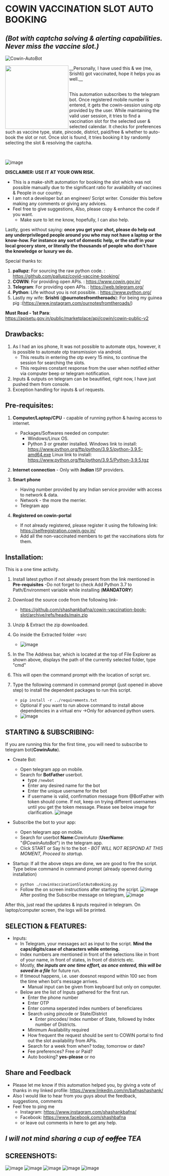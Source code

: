# COWIN VACCINATION SLOT AUTO BOOKING
## _(Bot with captcha solving & alerting capabilities. Never miss the vaccine slot.)_
![Cowin-AutoBot](https://user-images.githubusercontent.com/54980800/120240129-7552e700-c27d-11eb-8edc-de83dc6a991b.jpg)


<img src="https://user-images.githubusercontent.com/54980800/120373493-0ab1b200-c336-11eb-9e63-9c2a0bbf5a4a.png" align="left" width="200px"/>
__Personally, I have used this & we (me, Srishti) got vaccinated, hope it helps you as well.__
<br>
<br>
<p>
This automation subscribes to the telegram bot. Once registered mobile number is entered, it gets the cowin-session using otp provided by the user.
While maintaining the valid user session, it tries to find a vaccination slot for the selected user & selected calendar.
It checks for preferences such as vaccine type, state, pincode, district, paid/free & whether to auto-book the slot or not.
Once slot is found, it tries booking it by randomly selecting the slot & resolving the captcha.
</p>
<br clear="left"/>

![image](https://user-images.githubusercontent.com/54980800/120206981-779b4e00-c249-11eb-8345-854486546cba.png)

**DISCLAIMER: 
USE IT AT YOUR OWN RISK.**
-  This is a make-shift automation for booking the slot which was not possible manually due to the significant ratio for availability of vaccines & People in our country.
-  I am not a developer but an engineer/ Script writer. Consider this before making any comments or giving any advices.
-  Feel free to give suggestions, Also, please copy & enhance the code if you want.
   -  Make sure to let me know, hopefully, I can also help.

Lastly, goes without saying:
**once you get your shot, please do help out any underprivileged people around you who may not have a laptop or the know-how.
For instance any sort of domestic help, or the staff in your local grocery store, or literally the thousands of people who don't have the knowledge or luxury we do.**

Special thanks to:
1) **pallupz**: For sourcing the raw python code. : https://github.com/pallupz/covid-vaccine-booking/
2) **COWIN**: For providing open APIs. : https://www.cowin.gov.in/
3) **Telegram**: For providing open APIs. : https://web.telegram.org/
4) **Python**: Life without you is not possible. : https://www.python.org/
5) Lastly my wife: **Srishti** (**@ournotesfromtheroads**): For being my guinea pig :(https://www.instagram.com/ournotesfromtheroads/)

**Must Read - 1st Para**: https://apisetu.gov.in/public/marketplace/api/cowin/cowin-public-v2

## Drawbacks:
1) As I had an ios phone, It was not possible to automate otps, however, it is possible to automate otp transmission via android.
   -  This results in entering the otp every 15 mins, to continue the session for searching the slots.
   -  This requires constant response from the user when notified either via computer beep or telegram notification.
2) Inputs & outputs on telegram can be beautified, right now, I have just pushed them from console.
3) Exception handling for inputs & url requests.

## Pre-requisites:

1) **Computer/Laptop/CPU** - capable of running python & having access to internet.
   -  Packages/Softwares needed on computer:
      - Windows/Linux OS.
      - Python 3 or greater installed.
         Windows link to install: https://www.python.org/ftp/python/3.9.5/python-3.9.5-amd64.exe
         Linux link to install: https://www.python.org/ftp/python/3.9.5/Python-3.9.5.tgz
      
2) **Internet connection** - Only with **_Indian_** ISP providers.

3) **Smart phone**<br>
   - Having number provided by any Indian service provider with access to network & data.
   - Network  - the more the merrier.<br>
   - Telegram app<br>

4) **Registered on cowin-portal**
   -  If not already registered, please register it using the following link:
      https://selfregistration.cowin.gov.in/
   -  Add all the non-vaccinated members to get the vaccinations slots for them.

 ## Installation:
 This is a one time activity.
 1)   Install latest python if not already present from the link mentioned in **Pre-requisites**
      -Do not forget to check Add Python 3.7 to Path/Environment variable while installing (**MANDATORY**)
 3)   Download the source code from the following link-
      -  https://github.com/shashankbafna/cowin-vaccination-book-slot/archive/refs/heads/main.zip
 4)   Unzip & Extract the zip downloaded.
 5)   Go inside the Extracted folder ->src
      -  ![image](https://user-images.githubusercontent.com/54980800/120198763-1f138300-c240-11eb-8198-aca2ff40178f.png)

 5)   In the The Address bar, which is located at the top of File Explorer as shown above, displays the path of the currently selected folder, type "cmd"
 6)   This will open the command prompt with the location of script src.
 7)   Type the following command in command prompt (just opened in above step) to install the dependent packages to run this script.
      -  `pip install -r ../requirements.txt`
      -  Optional if you want to run above command to install above dependencies in a virtual env ->Only for advanced python users.
      -  ![image](https://user-images.githubusercontent.com/54980800/120200115-98f83c00-c241-11eb-86f2-39f5b9386b65.png)

 
 ## STARTING & SUBSCRIBING:
 If you are running this for the first time, you will need to subscribe to telegram bot(**CowinAuto**).
   - Create Bot:
      - Open telegram app on mobile.
      - Search for **BotFather** userbot.
         - type `/newbot`
         - Enter any desired name for the bot
         - Enter the unique username for the bot
         - if username is valid, confirmation message from @BotFather with token should come. If not, keep on trying different usernames until you get the token message. 
      Please see below image for clarification.
      ![image](https://user-images.githubusercontent.com/54980800/120314845-48441a00-c2f9-11eb-998f-f5115d93b8fd.png)

   -  Subscribe the bot to your app:
      -  Open telegram app on mobile.
      -  Search for userbot **Name**:_CowinAuto_ (**UserName**: "_@CowinAutoBot_") in the telegram app.
      -  Click START or Say hi to the bot - *BOT WILL NOT RESPOND AT THIS MOMENT, Proceed to startup.*
   -  Startup:
      If all the above steps are done, we are good to fire the script. Type below command in command prompt (already opened during installation)
      - `python ./cowinVaccinationSlotAutoBooking.py`
      - Follow the on screen instructions after starting the script.
   ![image](https://user-images.githubusercontent.com/54980800/120200314-d2c94280-c241-11eb-98d3-84ae76b6a23f.png)
   After posting the Subscribe message on telegram,
   ![image](https://user-images.githubusercontent.com/54980800/120201561-37d16800-c243-11eb-96e1-1ccbb84ac9ba.png)
   
   After this, just read the updates & inputs required in telegram. On laptop/computer screen, the logs will be printed.

## SELECTION & FEATURES:
   -  Inputs:
      -  In Telegram, your messages act as input to the script.
      **Mind the caps/digits/case of characters while entering.**
      -  Index numbers are mentioned in front of the selections like in front of your name, in front of states, in front of districts etc.
      -  Mostly, _**the inputs are one time effort, as once entered, this will be saved in a file**_ for future run.
      -  If timeout happens, i.e. user doesnot respond within 100 sec from the time when bot's message arrives.
         -  Manual input can be given from keyboard but only on computer.
      - Below are the list of Inputs gathered for the first run.
         -  Enter the phone number
         -  Enter OTP
         -  Enter comma seperated index numbers of beneficiares
         -  Search using pincode or State/District
            -  Enter pincodes/ Index number of State, followed by Index number of Districts.
         -  Minimum Availability required
         -  How frequent the request should be sent to COWIN portal to find out the slot availability from APIs.
         -  Search for a week from when? today, tomorrow or date?
         -  Fee preferences? Free or Paid?
         -  Auto booking? **yes-please** or no

## Share and Feedback
-  Please let me know if this automation helped you, by giving a vote of thanks in my linked profile: https://www.linkedin.com/in/bafnashashank/
-  Also I would like to hear from you guys about the feedback, suggestions, comments
-  Feel free to ping me
   -  Instagram: https://www.instagram.com/shashankbafna/
   -  Facebook: https://www.facebook.com/shashbafna
   -  or leave out comments in here to get any help.
## _I will not mind sharing a cup of ~~coffee~~ **TEA**_

## SCREENSHOTS:
![image](https://user-images.githubusercontent.com/54980800/120204156-22aa0880-c246-11eb-94d5-1f0f7865c99c.png)
![image](https://user-images.githubusercontent.com/54980800/120204294-4705e500-c246-11eb-8752-64bfae605fd8.png)
![image](https://user-images.githubusercontent.com/54980800/120204373-5be27880-c246-11eb-9ed2-a57c3ce71396.png)
![image](https://user-images.githubusercontent.com/54980800/120204494-82081880-c246-11eb-9418-f99db43525ac.png)
![image](https://user-images.githubusercontent.com/54980800/120204610-a4019b00-c246-11eb-89d0-c142e88d02dc.png)


